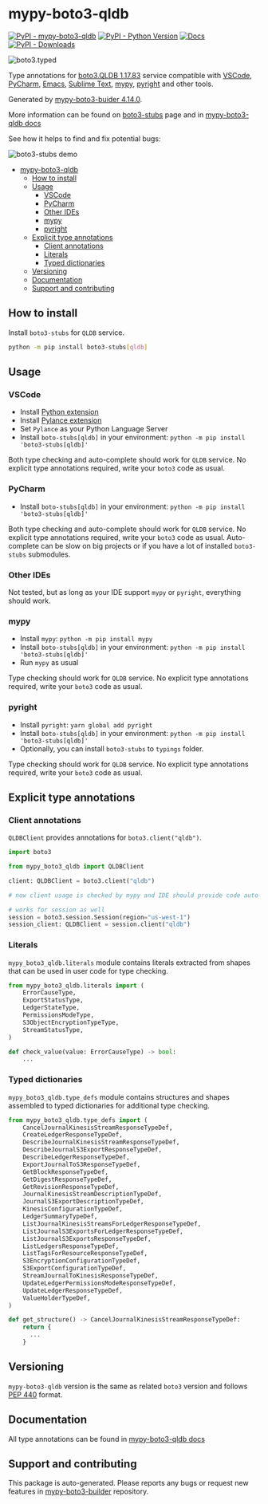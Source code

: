 # mypy-boto3-qldb<a id="mypy-boto3-qldb"></a>

[![PyPI - mypy-boto3-qldb](https://img.shields.io/pypi/v/mypy-boto3-qldb.svg?color=blue)](https://pypi.org/project/mypy-boto3-qldb)
[![PyPI - Python Version](https://img.shields.io/pypi/pyversions/mypy-boto3-qldb.svg?color=blue)](https://pypi.org/project/mypy-boto3-qldb)
[![Docs](https://img.shields.io/readthedocs/mypy-boto3-builder.svg?color=blue)](https://mypy-boto3-builder.readthedocs.io/)
[![PyPI - Downloads](https://img.shields.io/pypi/dw/mypy-boto3-qldb?color=blue)](https://pypistats.org/packages/mypy-boto3-qldb)

![boto3.typed](https://github.com/vemel/mypy_boto3_builder/raw/master/logo.png)

Type annotations for
[boto3.QLDB 1.17.83](https://boto3.amazonaws.com/v1/documentation/api/1.17.83/reference/services/qldb.html#QLDB)
service compatible with [VSCode](https://code.visualstudio.com/),
[PyCharm](https://www.jetbrains.com/pycharm/),
[Emacs](https://www.gnu.org/software/emacs/),
[Sublime Text](https://www.sublimetext.com/),
[mypy](https://github.com/python/mypy),
[pyright](https://github.com/microsoft/pyright) and other tools.

Generated by
[mypy-boto3-buider 4.14.0](https://github.com/vemel/mypy_boto3_builder).

More information can be found on
[boto3-stubs](https://pypi.org/project/boto3-stubs/) page and in
[mypy-boto3-qldb docs](https://vemel.github.io/boto3_stubs_docs/mypy_boto3_qldb/)

See how it helps to find and fix potential bugs:

![boto3-stubs demo](https://github.com/vemel/mypy_boto3_builder/raw/master/demo.gif)

- [mypy-boto3-qldb](#mypy-boto3-qldb)
  - [How to install](#how-to-install)
  - [Usage](#usage)
    - [VSCode](#vscode)
    - [PyCharm](#pycharm)
    - [Other IDEs](#other-ides)
    - [mypy](#mypy)
    - [pyright](#pyright)
  - [Explicit type annotations](#explicit-type-annotations)
    - [Client annotations](#client-annotations)
    - [Literals](#literals)
    - [Typed dictionaries](#typed-dictionaries)
  - [Versioning](#versioning)
  - [Documentation](#documentation)
  - [Support and contributing](#support-and-contributing)

## How to install<a id="how-to-install"></a>

Install `boto3-stubs` for `QLDB` service.

```bash
python -m pip install boto3-stubs[qldb]
```

## Usage<a id="usage"></a>

### VSCode<a id="vscode"></a>

- Install
  [Python extension](https://marketplace.visualstudio.com/items?itemName=ms-python.python)
- Install
  [Pylance extension](https://marketplace.visualstudio.com/items?itemName=ms-python.vscode-pylance)
- Set `Pylance` as your Python Language Server
- Install `boto-stubs[qldb]` in your environment:
  `python -m pip install 'boto3-stubs[qldb]'`

Both type checking and auto-complete should work for `QLDB` service. No
explicit type annotations required, write your `boto3` code as usual.

### PyCharm<a id="pycharm"></a>

- Install `boto-stubs[qldb]` in your environment:
  `python -m pip install 'boto3-stubs[qldb]'`

Both type checking and auto-complete should work for `QLDB` service. No
explicit type annotations required, write your `boto3` code as usual.
Auto-complete can be slow on big projects or if you have a lot of installed
`boto3-stubs` submodules.

### Other IDEs<a id="other-ides"></a>

Not tested, but as long as your IDE support `mypy` or `pyright`, everything
should work.

### mypy<a id="mypy"></a>

- Install `mypy`: `python -m pip install mypy`
- Install `boto-stubs[qldb]` in your environment:
  `python -m pip install 'boto3-stubs[qldb]'`
- Run `mypy` as usual

Type checking should work for `QLDB` service. No explicit type annotations
required, write your `boto3` code as usual.

### pyright<a id="pyright"></a>

- Install `pyright`: `yarn global add pyright`
- Install `boto-stubs[qldb]` in your environment:
  `python -m pip install 'boto3-stubs[qldb]'`
- Optionally, you can install `boto3-stubs` to `typings` folder.

Type checking should work for `QLDB` service. No explicit type annotations
required, write your `boto3` code as usual.

## Explicit type annotations<a id="explicit-type-annotations"></a>

### Client annotations<a id="client-annotations"></a>

`QLDBClient` provides annotations for `boto3.client("qldb")`.

```python
import boto3

from mypy_boto3_qldb import QLDBClient

client: QLDBClient = boto3.client("qldb")

# now client usage is checked by mypy and IDE should provide code auto-complete

# works for session as well
session = boto3.session.Session(region="us-west-1")
session_client: QLDBClient = session.client("qldb")
```

### Literals<a id="literals"></a>

`mypy_boto3_qldb.literals` module contains literals extracted from shapes that
can be used in user code for type checking.

```python
from mypy_boto3_qldb.literals import (
    ErrorCauseType,
    ExportStatusType,
    LedgerStateType,
    PermissionsModeType,
    S3ObjectEncryptionTypeType,
    StreamStatusType,
)

def check_value(value: ErrorCauseType) -> bool:
    ...
```

### Typed dictionaries<a id="typed-dictionaries"></a>

`mypy_boto3_qldb.type_defs` module contains structures and shapes assembled to
typed dictionaries for additional type checking.

```python
from mypy_boto3_qldb.type_defs import (
    CancelJournalKinesisStreamResponseTypeDef,
    CreateLedgerResponseTypeDef,
    DescribeJournalKinesisStreamResponseTypeDef,
    DescribeJournalS3ExportResponseTypeDef,
    DescribeLedgerResponseTypeDef,
    ExportJournalToS3ResponseTypeDef,
    GetBlockResponseTypeDef,
    GetDigestResponseTypeDef,
    GetRevisionResponseTypeDef,
    JournalKinesisStreamDescriptionTypeDef,
    JournalS3ExportDescriptionTypeDef,
    KinesisConfigurationTypeDef,
    LedgerSummaryTypeDef,
    ListJournalKinesisStreamsForLedgerResponseTypeDef,
    ListJournalS3ExportsForLedgerResponseTypeDef,
    ListJournalS3ExportsResponseTypeDef,
    ListLedgersResponseTypeDef,
    ListTagsForResourceResponseTypeDef,
    S3EncryptionConfigurationTypeDef,
    S3ExportConfigurationTypeDef,
    StreamJournalToKinesisResponseTypeDef,
    UpdateLedgerPermissionsModeResponseTypeDef,
    UpdateLedgerResponseTypeDef,
    ValueHolderTypeDef,
)

def get_structure() -> CancelJournalKinesisStreamResponseTypeDef:
    return {
      ...
    }
```

## Versioning<a id="versioning"></a>

`mypy-boto3-qldb` version is the same as related `boto3` version and follows
[PEP 440](https://www.python.org/dev/peps/pep-0440/) format.

## Documentation<a id="documentation"></a>

All type annotations can be found in
[mypy-boto3-qldb docs](https://vemel.github.io/boto3_stubs_docs/mypy_boto3_qldb/)

## Support and contributing<a id="support-and-contributing"></a>

This package is auto-generated. Please reports any bugs or request new features
in [mypy-boto3-builder](https://github.com/vemel/mypy_boto3_builder/issues/)
repository.
